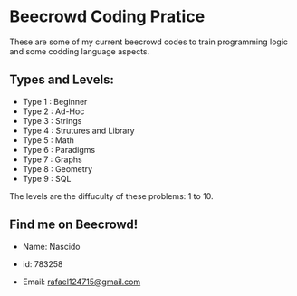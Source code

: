 # Beecrowd Coding Pratice

These are some of my current beecrowd codes to train programming logic and some codding language aspects.

## Types and Levels:

- Type 1 : Beginner
- Type 2 : Ad-Hoc
- Type 3 : Strings
- Type 4 : Strutures and Library
- Type 5 : Math
- Type 6 : Paradigms
- Type 7 : Graphs
- Type 8 : Geometry
- Type 9 : SQL

The levels are the diffuculty of these problems: 1 to 10.

## Find me on Beecrowd!
- Name: Nascido
- id: 783258

- Email: rafael124715@gmail.com

